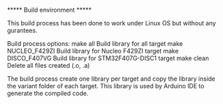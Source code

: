 ***** Build environment *****

This build process has been done to work under Linux OS but without any
gurantees.

Build process options:
  make all              Build library for all target
  make NUCLEO_F429ZI    Build library for Nucleo F429ZI target
  make DISCO_F407VG     Build library for STM32F407G-DISC1 target
  make clean            Delete all files created (.o, .a)

The build process create one library per target and copy the library inside the
variant folder of each target.
This library is used by Arduino IDE to generate the compiled code.
